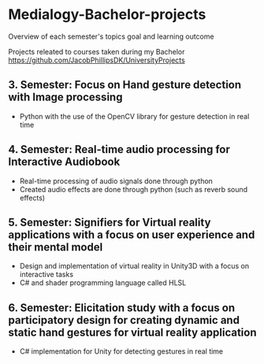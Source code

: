 # Medialogy-Bachelor-projects
Overview of each semester's topics goal and learning outcome

Projects releated to courses taken during my Bachelor
https://github.com/JacobPhillipsDK/UniversityProjects

## 3. Semester: Focus on Hand gesture detection with Image processing
- Python with the use of the OpenCV library for gesture detection in real time

## 4. Semester: Real-time audio processing for Interactive Audiobook
- Real-time processing of audio signals done through python
- Created audio effects are done through python (such as reverb sound effects)

## 5. Semester: Signifiers for Virtual reality applications with a focus on user experience and their mental model
- Design and implementation of virtual reality in Unity3D with a focus on interactive tasks
- C# and shader programming language called HLSL

## 6. Semester: Elicitation study with a focus on participatory design for creating dynamic and static hand gestures for virtual reality application 
- C# implementation for Unity for detecting gestures in real time
